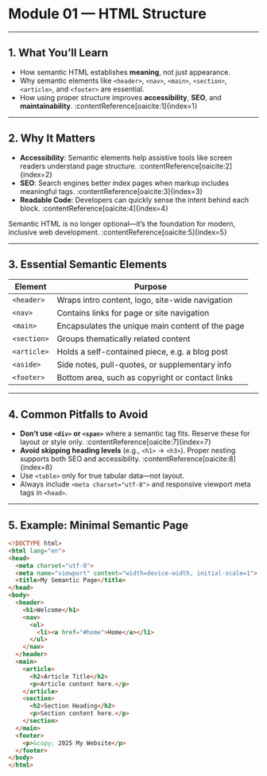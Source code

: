 # Module 01 — HTML Structure

---

## 1. What You’ll Learn

- How semantic HTML establishes **meaning**, not just appearance.
- Why semantic elements like `<header>`, `<nav>`, `<main>`, `<section>`, `<article>`, and `<footer>` are essential.
- How using proper structure improves **accessibility**, **SEO**, and **maintainability**. :contentReference[oaicite:1]{index=1}

---

## 2. Why It Matters

- **Accessibility**: Semantic elements help assistive tools like screen readers understand page structure. :contentReference[oaicite:2]{index=2}  
- **SEO**: Search engines better index pages when markup includes meaningful tags. :contentReference[oaicite:3]{index=3}  
- **Readable Code**: Developers can quickly sense the intent behind each block. :contentReference[oaicite:4]{index=4}

Semantic HTML is no longer optional—it’s the foundation for modern, inclusive web development. :contentReference[oaicite:5]{index=5}

---

## 3. Essential Semantic Elements

| Element       | Purpose                                           |
|---------------|--------------------------------------------------|
| `<header>`    | Wraps intro content, logo, site-wide navigation  |
| `<nav>`       | Contains links for page or site navigation       |
| `<main>`      | Encapsulates the unique main content of the page |
| `<section>`   | Groups thematically related content              |
| `<article>`   | Holds a self-contained piece, e.g. a blog post   |
| `<aside>`     | Side notes, pull-quotes, or supplementary info   |
| `<footer>`    | Bottom area, such as copyright or contact links  | :contentReference[oaicite:6]{index=6}

---

## 4. Common Pitfalls to Avoid

- **Don’t use `<div>` or `<span>`** where a semantic tag fits. Reserve these for layout or style only. :contentReference[oaicite:7]{index=7}  
- **Avoid skipping heading levels** (e.g., `<h1>` → `<h3>`). Proper nesting supports both SEO and accessibility. :contentReference[oaicite:8]{index=8}  
- Use `<table>` only for true tabular data—not layout.  
- Always include `<meta charset="utf-8">` and responsive viewport meta tags in `<head>`.

---

## 5. Example: Minimal Semantic Page

```html
<!DOCTYPE html>
<html lang="en">
<head>
  <meta charset="utf-8">
  <meta name="viewport" content="width=device-width, initial-scale=1">
  <title>My Semantic Page</title>
</head>
<body>
  <header>
    <h1>Welcome</h1>
    <nav>
      <ul>
        <li><a href="#home">Home</a></li>
      </ul>
    </nav>
  </header>
  <main>
    <article>
      <h2>Article Title</h2>
      <p>Article content here.</p>
    </article>
    <section>
      <h2>Section Heading</h2>
      <p>Section content here.</p>
    </section>
  </main>
  <footer>
    <p>&copy; 2025 My Website</p>
  </footer>
</body>
</html>
